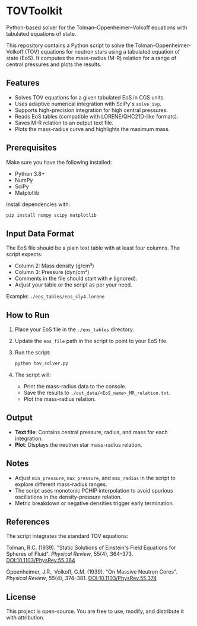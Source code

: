 # TOVToolkit
Python-based solver for the Tolman–Oppenheimer–Volkoff equations with tabulated equations of state.

This repository contains a Python script to solve the Tolman-Oppenheimer-Volkoff (TOV) equations for neutron stars using a tabulated equation of state (EoS). It computes the mass-radius (M-R) relation for a range of central pressures and plots the results.

## Features

* Solves TOV equations for a given tabulated EoS in CGS units.
* Uses adaptive numerical integration with SciPy's `solve_ivp`.
* Supports high-precision integration for high central pressures.
* Reads EoS tables (compatible with LORENE/QHC21D-like formats).
* Saves M-R relation to an output text file.
* Plots the mass-radius curve and highlights the maximum mass.

## Prerequisites

Make sure you have the following installed:

* Python 3.8+
* NumPy
* SciPy
* Matplotlib

Install dependencies with:

```bash
pip install numpy scipy matplotlib
```

## Input Data Format

The EoS file should be a plain text table with at least four columns. The script expects:

* Column 2: Mass density (g/cm³)
* Column 3: Pressure (dyn/cm²)
* Comments in the file should start with `#` (ignored).
* Adjust your table or the script as per your need.

Example: `./eos_tables/eos_sly4.lorene`

## How to Run

1. Place your EoS file in the `./eos_tables` directory.
2. Update the `eos_file` path in the script to point to your EoS file.
3. Run the script:

   ```bash
   python tov_solver.py
   ```
4. The script will:

   * Print the mass-radius data to the console.
   * Save the results to `./out_data/<EoS_name>_MR_relation.txt`.
   * Plot the mass-radius relation.

## Output

* **Text file**: Contains central pressure, radius, and mass for each integration.
* **Plot**: Displays the neutron star mass-radius relation.

## Notes

* Adjust `min_pressure`, `max_pressure`, and `max_radius` in the script to explore different mass-radius ranges.
* The script uses monotonic PCHIP interpolation to avoid spurious oscillations in the density-pressure relation.
* Metric breakdown or negative densities trigger early termination.

## References

The script integrates the standard TOV equations:

Tolman, R.C. (1939). "Static Solutions of Einstein's Field Equations for Spheres of Fluid". *Physical Review*, 55(4), 364–373. [DOI:10.1103/PhysRev.55.364](https://doi.org/10.1103/PhysRev.55.364)

Oppenheimer, J.R., Volkoff, G.M. (1939). "On Massive Neutron Cores". *Physical Review*, 55(4), 374–381. [DOI:10.1103/PhysRev.55.374](https://doi.org/10.1103/PhysRev.55.374)

## License

This project is open-source. You are free to use, modify, and distribute it with attribution.

